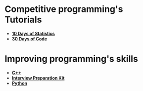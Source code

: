 # Competitive programming's Tutorials 
- [**10 Days of Statistics**]()
- [**30 Days of Code**]()
# Improving programming's skills
- [**C++**]()
- [**Interview Preparation Kit**]()
- [**Python**]()